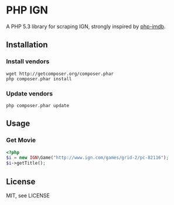PHP IGN
========

A PHP 5.3 library for scraping IGN, strongly inspired by [php-imdb](https://github.com/redpanda/php-imdb).

## Installation

### Install vendors

    wget http://getcomposer.org/composer.phar
    php composer.phar install

### Update vendors

    php composer.phar update

## Usage

### Get Movie

```php
<?php
$i = new IGN\Game("http://www.ign.com/games/grid-2/pc-82116");
$i->getTitle();
```

## License

MIT, see LICENSE
